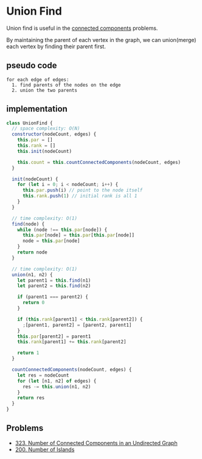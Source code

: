 # Union Find

Union find is useful in the [connected components](<https://en.wikipedia.org/wiki/Component_(graph_theory)>) problems.

By maintaining the parent of each vertex in the graph, we can union(merge) each vertex by finding their parent first.

## pseudo code

```
for each edge of edges:
  1. find parents of the nodes on the edge
  2. union the two parents
```

## implementation

```js
class UnionFind {
  // space complexity: O(N)
  constructor(nodeCount, edges) {
    this.par = []
    this.rank = []
    this.init(nodeCount)

    this.count = this.countConnectedComponents(nodeCount, edges)
  }

  init(nodeCount) {
    for (let i = 0; i < nodeCount; i++) {
      this.par.push(i) // point to the node itself
      this.rank.push(1) // initial rank is all 1
    }
  }

  // time complexity: O(1)
  find(node) {
    while (node !== this.par[node]) {
      this.par[node] = this.par[this.par[node]]
      node = this.par[node]
    }
    return node
  }

  // time complexity: O(1)
  union(n1, n2) {
    let parent1 = this.find(n1)
    let parent2 = this.find(n2)

    if (parent1 === parent2) {
      return 0
    }

    if (this.rank[parent1] < this.rank[parent2]) {
      ;[parent1, parent2] = [parent2, parent1]
    }
    this.par[parent2] = parent1
    this.rank[parent1] += this.rank[parent2]

    return 1
  }

  countConnectedComponents(nodeCount, edges) {
    let res = nodeCount
    for (let [n1, n2] of edges) {
      res -= this.union(n1, n2)
    }
    return res
  }
}
```

## Problems

- [323. Number of Connected Components in an Undirected Graph](https://leetcode.com/problems/number-of-connected-components-in-an-undirected-graph/description/)
- [200. Number of Islands](https://leetcode.com/problems/number-of-islands/description/)
